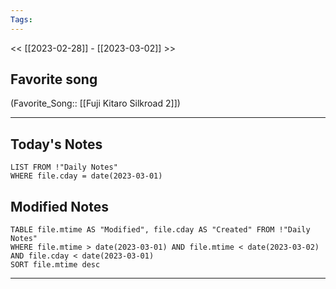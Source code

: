 ```yaml
---
Tags:
---
```

<< [[2023-02-28]] - [[2023-03-02]] >>
## Favorite song
(Favorite_Song:: [[Fuji Kitaro Silkroad 2]])

___
## Today's Notes
```dataview
LIST FROM !"Daily Notes"
WHERE file.cday = date(2023-03-01)
```
## Modified Notes
```dataview
TABLE file.mtime AS "Modified", file.cday AS "Created" FROM !"Daily Notes" 
WHERE file.mtime > date(2023-03-01) AND file.mtime < date(2023-03-02) AND file.cday < date(2023-03-01)
SORT file.mtime desc
```
___
